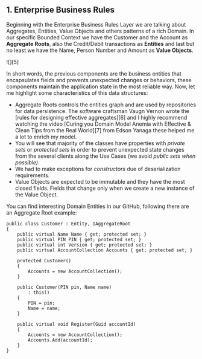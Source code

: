 ﻿## **1\. Enterprise Business Rules**

Beginning with the Enterprise Business Rules Layer we are talking about Aggregates, Entities, Value Objects and others patterns of a rich Domain. In our specific Bounded Context we have the Customer and the Account as **Aggregate Roots**, also the Credit/Debit transactions as **Entities** and last but no least we have the Name, Person Number and Amount as **Value Objects**.

![][5]

In short words, the previous components are the business entities that encapsulates fields and prevents unexpected changes or behaviors, these components maintain the application state in the most reliable way. Now, let me highlight some characteristics of this data structures:

* Aggregate Roots controls the entities graph and are used by repositories for data persistence. The software craftsman Vaugn Vernon wrote the [rules for designing effective aggregates][6] and I highly recommend watching the video [Curing you Domain Model Anemia with Effective & Clean Tips from the Real World][7] from Edson Yanaga these helped me a lot to enrich my model.
* You will see that majority of the classes have properties with _private sets_ or _protected sets_ in order to prevent unexpected state changes from the several clients along the Use Cases (we avoid _public sets when possible)_.
* We had to make exceptions for _constructors_ due of deserialization requirements.
* Value Objects are expected to be immutable and they have the most closed fields. Fields that change only when we create a new instance of the Value Object.

You can find interesting Domain Entities in our GitHub, following there are an Aggregate Root example:
    
    
    public class Customer : Entity, IAggregateRoot
    {
        public virtual Name Name { get; protected set; }
        public virtual PIN PIN { get; protected set; }
        public virtual int Version { get; protected set; }
        public virtual AccountCollection Accounts { get; protected set; }
    
        protected Customer()
        {
            Accounts = new AccountCollection();
        }
    
        public Customer(PIN pin, Name name)
            : this()
        {
            PIN = pin;
            Name = name;
        }
    
        public virtual void Register(Guid accountId)
        {
            Accounts = new AccountCollection();
            Accounts.Add(accountId);
        }
    }

